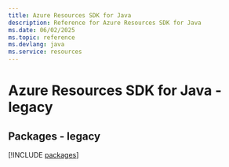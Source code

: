 ```yaml
---
title: Azure Resources SDK for Java
description: Reference for Azure Resources SDK for Java
ms.date: 06/02/2025
ms.topic: reference
ms.devlang: java
ms.service: resources
---
```

# Azure Resources SDK for Java - legacy
## Packages - legacy
[!INCLUDE [packages](resources-index.md)]